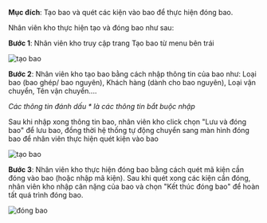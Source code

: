 **Mục đích**: Tạo bao và quét các kiện vào bao để thực hiện đóng bao. 

Nhân viên kho thực hiện tạo và đóng bao như sau:

**Bước 1**: Nhân viên kho truy cập trang Tạo bao từ menu bên trái

![tạo bao](https://user-images.githubusercontent.com/75357871/101147212-a8117f00-364e-11eb-9f6b-ab912526f760.png)

**Bước 2**: Nhân viên kho tạo bao bằng cách nhập thông tin của bao như: Loại bao (bao ghép/ bao nguyên), Khách hàng (dành cho bao nguyên), Loại vận chuyển, Tên vận chuyển.... 

*Các thông tin đánh dấu * là các thông tin bắt buộc nhập*

Sau khi nhập xong thông tin bao, nhân viên kho click chọn "Lưu và đóng bao" để lưu bao, đồng thời hệ thống tự động chuyển sang màn hình đóng bao để nhân viên thực hiện quét kiện vào bao

![tạo bao](https://user-images.githubusercontent.com/75357871/101148440-34707180-3650-11eb-8e6c-6d70c153e814.png)

**Bước 3**: Nhân viên kho thực hiện đóng bao bằng cách quét mã kiện cần đóng vào bao (hoặc nhập mã kiện). Sau khi quét xong các kiện cần đóng, nhân viên kho nhập cân nặng của bao và chọn "Kết thúc đóng bao" để hoàn tất quá trình đóng bao.

![đóng bao](https://user-images.githubusercontent.com/75357871/101131085-4bef3080-3637-11eb-8edd-37b87f6801d3.png)
